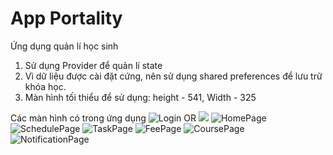 # App Portality

Ứng dụng quản lí học sinh

1. Sử dụng Provider để quản lí state
2. Vì dữ liệu được cài đặt cứng, nên sử dụng shared preferences để lưu trữ khóa học.
3. Màn hình tối thiểu để sử dụng: height - 541, Width - 325

Các màn hình có trong ứng dụng
![Login](https://drive.google.com/file/d/15gMYJLrWSFXpvqh85T_FFqgke5tM8YFk/view?usp=sharing) OR
<img src="https://drive.google.com/file/d/15gMYJLrWSFXpvqh85T_FFqgke5tM8YFk/view?usp=sharing"/>
![HomePage](https://drive.google.com/file/d/15g1RnEmJR9dCXCN7M9JsOelaZIXJ8OBD/view?usp=sharing)
![SchedulePage](https://drive.google.com/file/d/15hFQ1ky-VVIEb4Xg47g1vBRgT84J0j4e/view?usp=sharing)
![TaskPage](https://drive.google.com/file/d/15Y8UOHvqQON-HQ518URix1JZoEcs4XR2/view?usp=sharing)
![FeePage](https://drive.google.com/file/d/15XoZWzfNcjS3EdyvQjxq1ufz_pEnDk8y/view?usp=sharing)
![CoursePage](https://drive.google.com/file/d/15dAdocV03PPNrRl1h6RgCPBNun1EM27m/view?usp=sharing)
![NotificationPage](https://drive.google.com/file/d/15QsxfnB_3ViI9QyAX1YcDcp4iL0mkZV3/view?usp=sharing)

